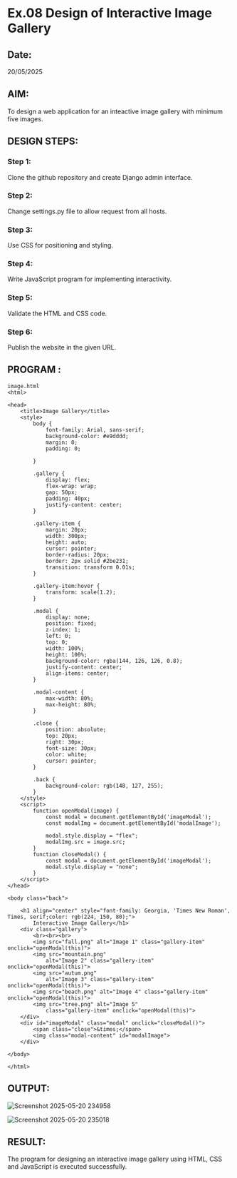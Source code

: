 # Ex.08 Design of Interactive Image Gallery
## Date:
20/05/2025

## AIM:
To design a web application for an inteactive image gallery with minimum five images.

## DESIGN STEPS:

### Step 1:
Clone the github repository and create Django admin interface.

### Step 2:
Change settings.py file to allow request from all hosts.

### Step 3:
Use CSS for positioning and styling.

### Step 4:
Write JavaScript program for implementing interactivity.

### Step 5:
Validate the HTML and CSS code.

### Step 6:
Publish the website in the given URL.

## PROGRAM :
```
image.html
<html>

<head>
    <title>Image Gallery</title>
    <style>
        body {
            font-family: Arial, sans-serif;
            background-color: #e9dddd;
            margin: 0;
            padding: 0;

        }

        .gallery {
            display: flex;
            flex-wrap: wrap;
            gap: 50px;
            padding: 40px;
            justify-content: center;
        }

        .gallery-item {
            margin: 20px;
            width: 300px;
            height: auto;
            cursor: pointer;
            border-radius: 20px;
            border: 2px solid #2be231;
            transition: transform 0.01s;
        }

        .gallery-item:hover {
            transform: scale(1.2);
        }

        .modal {
            display: none;
            position: fixed;
            z-index: 1;
            left: 0;
            top: 0;
            width: 100%;
            height: 100%;
            background-color: rgba(144, 126, 126, 0.8);
            justify-content: center;
            align-items: center;
        }

        .modal-content {
            max-width: 80%;
            max-height: 80%;
        }

        .close {
            position: absolute;
            top: 20px;
            right: 30px;
            font-size: 30px;
            color: white;
            cursor: pointer;
        }

        .back {
            background-color: rgb(148, 127, 255);
        }
    </style>
    <script>
        function openModal(image) {
            const modal = document.getElementById('imageModal');
            const modalImg = document.getElementById('modalImage');

            modal.style.display = "flex";
            modalImg.src = image.src;
        }
        function closeModal() {
            const modal = document.getElementById('imageModal');
            modal.style.display = "none";
        }
    </script>
</head>

<body class="back">

    <h1 align="center" style="font-family: Georgia, 'Times New Roman', Times, serif;color: rgb(224, 150, 80);">
        Interactive Image Gallery</h1>
    <div class="gallery">
        <br><br><br>
        <img src="fall.png" alt="Image 1" class="gallery-item" onclick="openModal(this)">
        <img src="mountain.png"
            alt="Image 2" class="gallery-item" onclick="openModal(this)">
        <img src="autum.png"
            alt="Image 3" class="gallery-item" onclick="openModal(this)">
        <img src="beach.png" alt="Image 4" class="gallery-item" onclick="openModal(this)">
        <img src="tree.png" alt="Image 5"
            class="gallery-item" onclick="openModal(this)">
    </div>
    <div id="imageModal" class="modal" onclick="closeModal()">
        <span class="close">&times;</span>
        <img class="modal-content" id="modalImage">
    </div>

</body>

</html>
```
## OUTPUT:

![Screenshot 2025-05-20 234958](https://github.com/user-attachments/assets/c66c0578-6ef6-4d7a-8e49-26fe6fa7215f)

![Screenshot 2025-05-20 235018](https://github.com/user-attachments/assets/071f040c-48d5-40cd-9d5b-b7037dae16c0)

## RESULT:
The program for designing an interactive image gallery using HTML, CSS and JavaScript is executed successfully.
